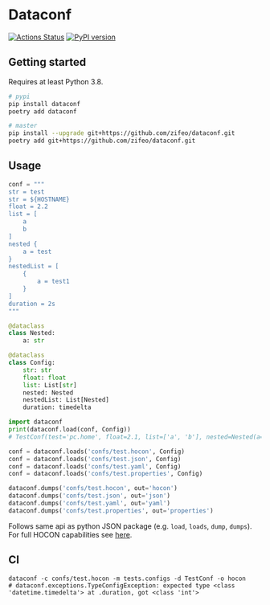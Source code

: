 # Dataconf

[![Actions Status](https://github.com/zifeo/dataconf/workflows/CI/badge.svg)](https://github.com/zifeo/dataconf/actions)
[![PyPI version](https://badge.fury.io/py/dataconf.svg)](https://badge.fury.io/py/dataconf)

## Getting started

Requires at least Python 3.8.

```bash
# pypi
pip install dataconf
poetry add dataconf

# master
pip install --upgrade git+https://github.com/zifeo/dataconf.git
poetry add git+https://github.com/zifeo/dataconf.git
```

## Usage

```python
conf = """
str = test
str = ${HOSTNAME}
float = 2.2
list = [
    a
    b
]
nested {
    a = test
}
nestedList = [
    {
        a = test1
    }
]
duration = 2s
"""

@dataclass
class Nested:
    a: str

@dataclass
class Config:
    str: str
    float: float
    list: List[str]
    nested: Nested
    nestedList: List[Nested]
    duration: timedelta

import dataconf
print(dataconf.load(conf, Config))
# TestConf(test='pc.home', float=2.1, list=['a', 'b'], nested=Nested(a='test'), nestedList=[Nested(a='test1')], duration=datetime.timedelta(seconds=2))
```

```python
conf = dataconf.loads('confs/test.hocon', Config)
conf = dataconf.loads('confs/test.json', Config)
conf = dataconf.loads('confs/test.yaml', Config)
conf = dataconf.loads('confs/test.properties', Config)

dataconf.dumps('confs/test.hocon', out='hocon')
dataconf.dumps('confs/test.json', out='json')
dataconf.dumps('confs/test.yaml', out='yaml')
dataconf.dumps('confs/test.properties', out='properties')
```

Follows same api as python JSON package (e.g. `load`, `loads`, `dump`, `dumps`). 
For full HOCON capabilities see [here](https://github.com/chimpler/pyhocon/#example-of-hocon-file).

## CI

```shell
dataconf -c confs/test.hocon -m tests.configs -d TestConf -o hocon
# dataconf.exceptions.TypeConfigException: expected type <class 'datetime.timedelta'> at .duration, got <class 'int'>
```
